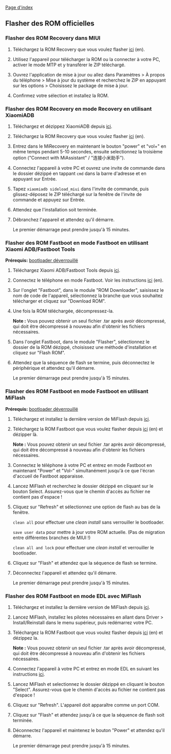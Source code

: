 [Page d'index](../)

## Flasher des ROM officielles

### Flasher des ROM Recovery dans MIUI

1. Téléchargez la ROM Recovery que vous voulez flasher [ici](https://xiaomifirmwareupdater.com/miui/) (en).

2. Utilisez l'appareil pour télécharger la ROM ou la connecter à votre PC, activer le mode MTP et y transférer le ZIP téléchargé.

3. Ouvrez l'application de mise à jour ou allez dans Paramètres > À propos du téléphone > Mise à jour du système et recherchez le ZIP en appuyant sur les options > Choisissez le package de mise à jour.

4. Confirmez votre sélection et installez la ROM.

### Flasher des ROM Recovery en mode Recovery en utilisant XiaomiADB

1. Téléchargez et dézippez XiaomiADB depuis [ici](Outils_pour_les_appareils_Xiaomi.md).

2. Téléchargez la ROM Recovery que vous voulez flasher [ici](https://xiaomifirmwareupdater.com/miui/) (en).

3. Entrez dans le MiRecovery en maintenant le bouton "power" et "vol+" en même temps pendant 5-10 secondes, ensuite selectionnez la troisième option ("Connect with MiAssistant" / "连接小米助手").

4. Connectez l'appareil à votre PC et ouvrez une invite de commande dans le dossier dézippé en tappant `cmd` dans la barre d'adresse et en appuyant sur Entrée.

5. Tapez `xiaomiadb sideload_miui` dans l'invite de commande, puis glissez-déposez le ZIP téléchargé sur la fenêtre de l'invite de commande et appuyez sur Entrée.

6. Attendez que l'installation soit terminée.

7. Débranchez l'appareil et attendez qu'il démarre.

    Le premier démarrage peut prendre jusqu'à 15 minutes.

### Flasher des ROM Fastboot en mode Fastboot en utilisant Xiaomi ADB/Fastboot Tools

**Prérequis:** [bootloader déverrouillé](Deverrouiller_bootloader.md)

1. Téléchargez Xiaomi ADB/Fastboot Tools depuis [ici](Outils_pour_les_appareils_Xiaomi.md).

2. Connectez le téléphone en mode Fastboot. Voir les instructions [ici](https://szaki.github.io/XiaomiADBFastbootTools/) (en).

3. Sur l'onglet "Fastboot", dans le module "ROM Downloader", saisissez le nom de code de l'appareil, sélectionnez la branche que vous souhaitez télécharger et cliquez sur "Download ROM".

4. Une fois la ROM téléchargée, décompressez-la.

    **Note :** Vous pouvez obtenir un seul fichier .tar après avoir décompressé, qui doit être décompressé à nouveau afin d'obtenir les fichiers nécessaires.

5. Dans l'onglet Fastboot, dans le module "Flasher", sélectionnez le dossier de la ROM dézippé, choisissez une méthode d'installation et cliquez sur "Flash ROM".

6. Attendez que la séquence de flash se termine, puis déconnectez le périphérique et attendez qu'il démarre.

    Le premier démarrage peut prendre jusqu'à 15 minutes.

### Flasher des ROM Fastboot en mode Fastboot en utilisant MiFlash

**Prérequis:** [bootloader déverrouillé](Deverrouiller_bootloader.md)

1. Téléchargez et installez la dernière version de MiFlash depuis [ici](Outils_pour_les_appareils_Xiaomi.md).

2. Téléchargez la ROM Fastboot que vous voulez flasher depuis [ici](https://xiaomifirmwareupdater.com/miui/) (en) et dézipper là.

    **Note :** Vous pouvez obtenir un seul fichier .tar après avoir décompressé, qui doit être décompressé à nouveau afin d'obtenir les fichiers nécessaires.

3. Connectez le téléphone à votre PC et entrez en mode Fastboot en maintenant "Power" et "Vol-" simultanément jusqu'à ce que l'écran d'accueil de Fastboot apparaisse.

4. Lancez MiFlash et recherchez le dossier dézippé en cliquant sur le bouton Select. Assurez-vous que le chemin d'accès au fichier ne contient pas d'espace !

5. Cliquez sur "Refresh" et sélectionnez une option de flash au bas de la fenêtre.

    `clean all` pour effectuer une *clean install* sans verrouiller le bootloader.

    `save user data` pour mettre à jour votre ROM actuelle. (Pas de migration entre différentes branches de MIUI !)

    `clean all and lock` pour effectuer une *clean install* et verrouiller le bootloader.

6. Cliquez sur "Flash" et attendez que la séquence de flash se termine.

7. Déconnectez l'appareil et attendez qu'il démarre.

    Le premier démarrage peut prendre jusqu'à 15 minutes.

### Flasher des ROM Fastboot en mode EDL avec MiFlash

1. Téléchargez et installez la dernière version de MiFlash depuis [ici](Outils_pour_les_appareils_Xiaomi.md).

2. Lancez MiFlash, installez les pilotes nécessaires en allant dans Driver > Install/Reinstall dans le menu supérieur, puis redémarrez votre PC.

3. Téléchargez la ROM Fastboot que vous voulez flasher depuis [ici](https://xiaomifirmwareupdater.com/miui/) (en) et dézippez la.

    **Note :** Vous pouvez obtenir un seul fichier .tar après avoir décompressé, qui doit être décompressé à nouveau afin d'obtenir les fichiers nécessaires.

4. Connectez l'appareil à votre PC et entrez en mode EDL en suivant les instructions [ici](Acceder_au_mode_EDL.md).

5. Lancez MiFlash et selectionnez le dossier dézippé en cliquant le bouton "Select". Assurez-vous que le chemin d'accès au fichier ne contient pas d'espace !

6. Cliquez sur "Refresh". L'appareil doit apparaître comme un port COM.

7. Cliquez sur "Flash" et attendez jusqu'à ce que la séquence de flash soit terminée.

8. Déconnectez l'appareil et maintenez le bouton "Power" et attendez qu'il démarre.

    Le premier démarrage peut prendre jusqu'à 15 minutes.